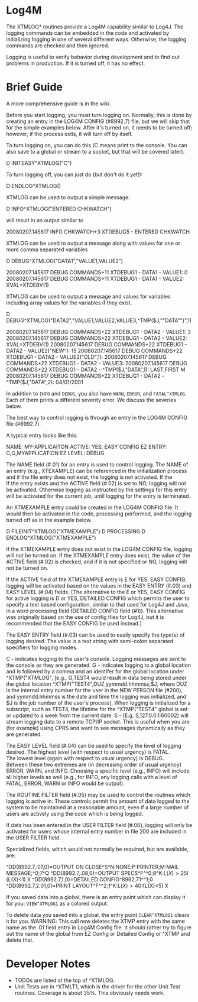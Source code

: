 # Log4M

The XTMLOG\* routines provide a Log4M capability similar to Log4J.  The 
logging commands can be embedded in the code and activated by initializing 
logging in one of several different ways.  Otherwise, the logging commands 
are checked and then ignored.

Logging is useful to verify behavior during development and to find out
problems in production. If it is turned off, it has no effect.

# Brief Guide
A more comprehensive guide is in the wiki.

Before you start logging, you must turn logging on. Normally, this is done by
creating an entry in the LOG4M CONFIG (#8992.7) file, but we will skip that for
the simple examples below. After it's turned on, it needs to be turned off;
however, if the process exits, it will turn off by itself.

To turn logging on, you can do this (C means print to the console. You can
also save to a global or stream to a socket, but that will be covered later).

  D INITEASY^XTMLOG("C")

To turn logging off, you can just do (but don't do it yet!):

  D ENDLOG^XTMLOG()

XTMLOG can be used to output a simple message: 

   D INFO^XTMLOG("ENTERED CHKWATCH")
   
will result in an output similar to

   20080207.145617 INFO CHKWATCH+3 XTDEBUG5 - ENTERED CHKWATCH
   
   
XTMLOG can be used to output a message along with values for one or more
comma separated variables

   D DEBUG^XTMLOG("DATA1","VALUE1,VALUE2")
   
   20080207.145617 DEBUG COMMANDS+11 XTDEBUG1 - DATA1 - VALUE1: 0
   20080207.145617 DEBUG COMMANDS+11 XTDEBUG1 - DATA1 - VALUE2: XVAL=XTDEBV(1)

   
XTMLOG can be used to output a message and values for variables including
array values for the variables if they exist.

   D DEBUG^XTMLOG("DATA2","VALUE1,VALUE2,VALUE3,^TMP($J,""DATA"")",1)

   20080207.145617 DEBUG COMMANDS+22 XTDEBUG1 - DATA2 - VALUE1: 3
   20080207.145617 DEBUG COMMANDS+22 XTDEBUG1 - DATA2 - VALUE2: XVAL=XTDEBV(1)
   20080207.145617 DEBUG COMMANDS+22 XTDEBUG1 - DATA2 - VALUE2("NEW"): 15
   20080207.145617 DEBUG COMMANDS+22 XTDEBUG1 - DATA2 - VALUE2("OLD",1): 
   20080207.145617 DEBUG COMMANDS+22 XTDEBUG1 - DATA2 - VALUE3: <UNDEFINED>
   20080207.145617 DEBUG COMMANDS+22 XTDEBUG1 - DATA2 - ^TMP($J,"DATA",1): LAST,FIRST M
   20080207.145617 DEBUG COMMANDS+22 XTDEBUG1 - DATA2 - ^TMP($J,"DATA",2): 04/01/2001

In addition to ```INFO``` and ```DEBUG```, you also have ```WARN```, ```ERROR```,
and ```FATAL^XTMLOG```. Each of them prints a different severity error. We discuss
the severies below.

The best way to control logging is through an entry in the LOG4M CONFIG 
file (#8992.7).

A typical entry looks like this:

  NAME: MY-APPLICAITON                          ACTIVE: YES, EASY CONFIG
  EZ ENTRY: C;G,MYAPPLICATION                   EZ LEVEL: DEBUG

The NAME field (#.01) for an entry is used to control logging.  The NAME of 
an entry (e.g., XTEXAMPLE) can be referenced in the initialization process 
and if the file entry does not exist, the logging is not activated.  If the   
If the entry exists and the ACTIVE field (#.02) is set to NO, logging will not 
be activated.  Otherwise logging as instructed by the settings for this entry 
will be activated for the current job, until logging for the entry is 
terminated.  

  An XTMEXAMPLE entry could be created in the LOG4M CONFIG file.  It would 
then be activated in the code, processing performed, and the logging turned
off as in the example below.
  
  D FILEINIT^XTMLOG("XTMEXAMPLE")
  D PROCESSING
  D ENDLOG^XTMLOG("XTMEXAMPLE")

  If the XTMEXAMPLE entry does not exist in the LOG4M CONFIG file, logging will
not be turned on.  If the XTMEXAMPLE entry does exist, the value of the 
ACTIVE field (#.02) is checked, and if it is not specified or NO, logging 
will not be turned on.

  If the ACTIVE field of the XTMEXAMPLE entry is E for YES, EASY CONFIG, 
logging will be activated based on the values in the EASY ENTRY (#.03) and 
EASY LEVEL (#.04) fields. [The alternative to the E or YES, EASY CONFIG for
active logging is D or YES, DETAILED CONFIG which permits the user to specify
a text based configuration, similar to that used for Log4J and Java, in a
word processing field (DETAILED CONFIG field (#1)).  This alternative was 
originally based on the use of config files for Log4J, but it is recommended 
that the EASY CONFIG be used instead.]

The EASY ENTRY field (#.03) can be used to easily specify the type(s) of 
logging desired.  The value is a text string with semi-colon separated 
specifiers for logging modes.

   C - indicates logging to the user's console.  Logging messages are sent 
       to the console as they are generated. 
   G - indicates logging to a global location and is followed by a comma 
       and an identifer for the global location under ^XTMP("XTMLOG", [e.g., 
       G,TEST4 would result in data being stored under the global location
       ^XTMP("TEST4",DUZ,yymmdd.hhmmss,$J, where DUZ is the internal entry
       number for the user in the NEW PERSON file (#200), and yymmdd.hhmmss is
       the date and time the logging was initialized, and $J is the job number
       of the user's process].  When logging is initialized for a subscript,
       such as TEST4, the lifetime for the ^XTMP("TEST4" global is set or 
       updated to a week from the current date.
   S - (E.g. S,127.0.0.1:60002) will stream logging data to a remote TCP/IP
       socket. This is useful when you are (for example) using CPRS and want
       to see messages dynamically as they are generated.
       
The EASY LEVEL field (#.04) can be used to specify the level of logging 
desired.  The highest level (with respect to usual urgency) is FATAL.  
The lowest level (again with respect to usual urgency) is DEBUG.  
Between these two extremes are (in decreasing order of usual urgency) ERROR, 
WARN, and INFO.  Choosing a specific level (e.g., INFO) will include all 
higher levels as well (e.g., for INFO, any logging calls with a level of 
FATAL, ERROR, WARN or INFO would be output).

The ROUTINE FILTER field (#.05) may be used to control the routines which 
logging is active in.  These controls permit the amount of 
data logged to the system to be maintained at a reasonable amount, even if 
a large number of users are actively using the code which is being logged.

If data has been entered in the USER FILTER field (#.06), logging will only 
be activated for users whose internal entry number in file 200 are included 
in the USER FILTER field.  

Specialized fields, which would not normally be required, but are available, 
are:

^DD(8992.7,.07,0)=OUTPUT ON CLOSE^S^N:NONE;P:PRINTER;M:MAIL MESSAGE;^0;7^Q
^DD(8992.7,.08,0)=OUTPUT SPECS^F^^0;8^K:$L(X)>25!($L(X)<1) X
^DD(8992.7,1,0)=DETAILED CONFIG^8992.71^^1;0
^DD(8992.7,2.01,0)=PRINT LAYOUT^F^^2;1^K:$L(X)>40!($L(X)<5) X

If you saved data into a global, there is an entry point which can display
it for you: ```VIEW^XTMLOG1``` as a colored output.

To delete data you saved into a global, the entry point ```CLEAR^XTMLOG1```
clears it for you. WARNING: This call now deletes the XTMP entry with the
same name as the .01 field entry in Log4M Config file. It *should* rather
try to figure out the name of the global from EZ Config or Detailed Config
or ^XTMP and delete that.

# Developer Notes
 
 * TODOs are listed at the top of ^XTMLOG.
 * Unit Tests are in ^XTMLT1, which is the driver for the other Unit
   Test routines. Coverage is about 35%. This obviously needs work.

